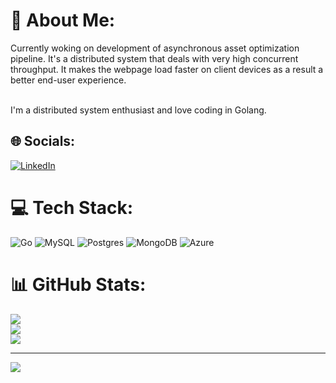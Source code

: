 # 💫 About Me:
Currently woking on development of asynchronous asset optimization pipeline. 
It's a distributed system that deals with very high concurrent throughput. It makes the webpage load faster on client devices as a result a better end-user experience.

<br>I'm a distributed system enthusiast and love coding in Golang.


## 🌐 Socials:
[![LinkedIn](https://img.shields.io/badge/LinkedIn-%230077B5.svg?logo=linkedin&logoColor=white)](https://linkedin.com/in/https://www.linkedin.com/in/oshankkumar/) 

# 💻 Tech Stack:
![Go](https://img.shields.io/badge/go-%2300ADD8.svg?style=for-the-badge&logo=go&logoColor=white) ![MySQL](https://img.shields.io/badge/mysql-%2300f.svg?style=for-the-badge&logo=mysql&logoColor=white) ![Postgres](https://img.shields.io/badge/postgres-%23316192.svg?style=for-the-badge&logo=postgresql&logoColor=white) ![MongoDB](https://img.shields.io/badge/MongoDB-%234ea94b.svg?style=for-the-badge&logo=mongodb&logoColor=white) ![Azure](https://img.shields.io/badge/azure-%230072C6.svg?style=for-the-badge&logo=azure-devops&logoColor=white)
# 📊 GitHub Stats:
![](https://github-readme-stats.vercel.app/api?username=oshankkumar&theme=dark&hide_border=false&include_all_commits=true&count_private=true)<br/>
![](https://github-readme-streak-stats.herokuapp.com/?user=oshankkumar&theme=dark&hide_border=false)<br/>
![](https://github-readme-stats.vercel.app/api/top-langs/?username=oshankkumar&theme=dark&hide_border=false&include_all_commits=true&count_private=true&layout=compact)

---
[![](https://visitcount.itsvg.in/api?id=oshankkumar&icon=0&color=0)](https://visitcount.itsvg.in)
